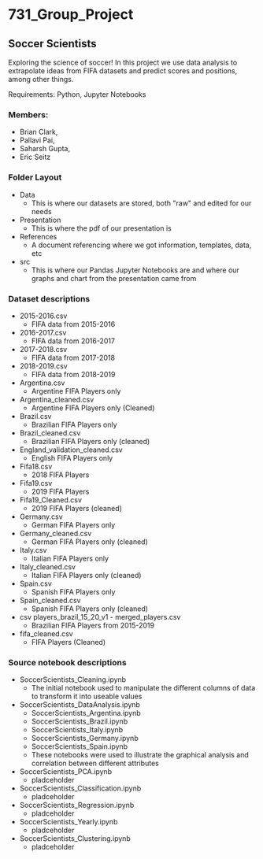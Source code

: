 # 731_Group_Project
## Soccer Scientists
Exploring the science of soccer!
In this project we use data analysis to extrapolate ideas from FIFA datasets and predict scores and positions, among other things.

Requirements: Python, Jupyter Notebooks

### Members:
* Brian Clark,
* Pallavi Pai,
* Saharsh Gupta,
* Eric Seitz

### Folder Layout
* Data 
  * This is where our datasets are stored, both "raw" and edited for our needs
* Presentation
  * This is where the pdf of our presentation is
* References
  * A document referencing where we got information, templates, data, etc
* src
  * This is where our Pandas Jupyter Notebooks are and where our graphs and chart from the presentation came from
  
### Dataset descriptions
* 2015-2016.csv
  * FIFA data from 2015-2016
* 2016-2017.csv
  * FIFA data from 2016-2017
* 2017-2018.csv
  * FIFA data from 2017-2018
* 2018-2019.csv
  * FIFA data from 2018-2019
* Argentina.csv
  * Argentine FIFA Players only
* Argentina_cleaned.csv
  * Argentine FIFA Players only (Cleaned)
* Brazil.csv
  * Brazilian FIFA Players only
* Brazil_cleaned.csv
  * Brazilian FIFA Players only (cleaned)
* England_validation_cleaned.csv
  * English FIFA Players only
* Fifa18.csv
  * 2018 FIFA Players
* Fifa19.csv
  * 2019 FIFA Players
* Fifa19_Cleaned.csv
  * 2019 FIFA Players (cleaned)
* Germany.csv
  * German FIFA Players only
* Germany_cleaned.csv
  * German FIFA Players only (cleaned)
* Italy.csv
  * Italian FIFA Players only
* Italy_cleaned.csv
  * Italian FIFA Players only (cleaned)
* Spain.csv
  * Spanish FIFA Players only
* Spain_cleaned.csv
  * Spanish FIFA Players only (cleaned)
* csv players_brazil_15_20_v1 - merged_players.csv
  * Brazilian FIFA Players from 2015-2019
* fifa_cleaned.csv
  * FIFA Players (Cleaned)
  
### Source notebook descriptions
* SoccerScientists_Cleaning.ipynb
  * The initial notebook used to manipulate the different columns of data to transform it into useable values
* SoccerScientists_DataAnalysis.ipynb
  * SoccerScientists_Argentina.ipynb
  * SoccerScientists_Brazil.ipynb
  * SoccerScientists_Italy.ipynb
  * SoccerScientists_Germany.ipynb
  * SoccerScientists_Spain.ipynb
   * These notebooks were used to illustrate the graphical analysis and correlation between different attributes
* SoccerScientists_PCA.ipynb
  * pladceholder
* SoccerScientists_Classification.ipynb
  * pladceholder
* SoccerScientists_Regression.ipynb
  * pladceholder
* SoccerScientists_Yearly.ipynb
  * pladceholder
* SoccerScientists_Clustering.ipynb
  * pladceholder


